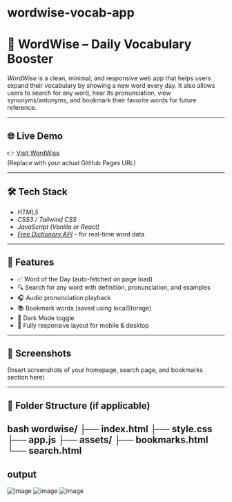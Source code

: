 # wordwise-vocab-app
# 📖 WordWise – Daily Vocabulary Booster

*WordWise* is a clean, minimal, and responsive web app that helps users expand their vocabulary by showing a new word every day. It also allows users to search for any word, hear its pronunciation, view synonyms/antonyms, and bookmark their favorite words for future reference.

---

## 🌐 Live Demo
👉 [Visit WordWise](https://your-username.github.io/wordwise-vocab-app)  
(Replace with your actual GitHub Pages URL)

---

## 🛠 Tech Stack
- *HTML5*
- *CSS3 / Tailwind CSS*
- *JavaScript (Vanilla or React)*
- *[Free Dictionary API](https://dictionaryapi.dev/)* – for real-time word data

---

## 🎯 Features

- ✅ Word of the Day (auto-fetched on page load)
- 🔍 Search for any word with definition, pronunciation, and examples
- 🎧 Audio pronunciation playback
- 📚 Bookmark words (saved using localStorage)
- 🌙 Dark Mode toggle
- 📱 Fully responsive layout for mobile & desktop

---

## 📸 Screenshots

(Insert screenshots of your homepage, search page, and bookmarks section here)

---

## 📂 Folder Structure (if applicable)

 bash
wordwise/
├── index.html
├── style.css
├── app.js
├── assets/
├── bookmarks.html
└── search.html
---

## output

![image](https://github.com/user-attachments/assets/e2e27e6a-8e3a-4f2d-91c1-8a84c404dbbf)
![image](https://github.com/user-attachments/assets/c9e02daa-825a-486b-9f54-8fd172067118)
![image](https://github.com/user-attachments/assets/04f9a4db-f015-4a03-879b-fe4659e4ab94)


